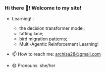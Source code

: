### Hi there 👋! Welcome to my site!


- Learning! :
  - the decision transformer model;
  - tatting lace;
  - bird migration patterns;
  - Multi-Agentic Reinforcement Learning!

- 📫 How to reach me: archisa28@gmail.com
- 😄 Pronouns: she/her

